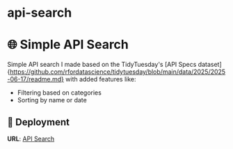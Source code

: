 # api-search

# 🌐 Simple API Search

Simple API search I made based on the TidyTuesday's [API Specs dataset]{https://github.com/rfordatascience/tidytuesday/blob/main/data/2025/2025-06-17/readme.md} with added features like:

- Filtering based on categories  
- Sorting by name or date

## 🚀 Deployment

**URL**: [API Search](https://lmhien-api-search.share.connect.posit.cloud/)
